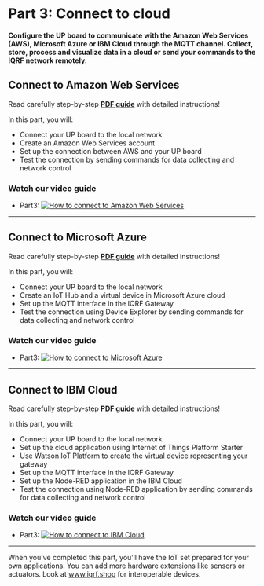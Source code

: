 # Part 3: Connect to cloud

**Configure the UP board to communicate with the Amazon Web Services (AWS), Microsoft Azure or IBM Cloud through the MQTT channel. Collect, store, process and visualize data in a cloud or send your commands to the IQRF network remotely.**

## Connect to Amazon Web Services

Read carefully step-by-step **[PDF guide](https://github.com/iqrfsdk/iot-starter-kit/tree/master/install/pdf/iqrf-part3a.pdf)** with detailed instructions!

In this part, you will:

*	Connect your UP board to the local network
*	Create an Amazon Web Services account
*	Set up the connection between AWS and your UP board
*	Test the connection by sending commands for data collecting and network control

### Watch our video guide

* Part3: [![How to connect to Amazon Web Services](https://img.youtube.com/vi/tG-808hIB20/0.jpg)](https://www.youtube.com/watch?v=tG-808hIB20 "Part3: AWS IoT")

---

## Connect to Microsoft Azure

Read carefully step-by-step **[PDF guide](https://github.com/iqrfsdk/iot-starter-kit/tree/master/install/pdf/iqrf-part3b.pdf)** with detailed instructions!

In this part, you will:

*	Connect your UP board to the local network
*	Create an IoT Hub and a virtual device in Microsoft Azure cloud
*	Set up the MQTT interface in the IQRF Gateway
*	Test the connection using Device Explorer by sending commands for data collecting and network control

### Watch our video guide

* Part3: [![How to connect to Microsoft Azure](https://img.youtube.com/vi/rSLF7TP4iQ0/0.jpg)](https://www.youtube.com/watch?v=rSLF7TP4iQ0 "Part3: Microsoft Azure")

---

## Connect to IBM Cloud

Read carefully step-by-step **[PDF guide](https://github.com/iqrfsdk/iot-starter-kit/tree/master/install/pdf/iqrf-part3c.pdf)** with detailed instructions!

In this part, you will:

*	Connect your UP board to the local network
*	Set up the cloud application using Internet of Things Platform Starter
*	Use Watson IoT Platform to create the virtual device representing your gateway
*	Set up the MQTT interface in the IQRF Gateway
*	Set up the Node-RED application in the IBM Cloud
*	Test the connection using Node-RED application by sending commands for data collecting and network control

### Watch our video guide

* Part3: [![How to connect to IBM Cloud](https://img.youtube.com/vi/wka40rh9ZUc/0.jpg)](https://www.youtube.com/watch?v=wka40rh9ZUc "Part3: IBM Cloud")

---

When you’ve completed this part, you’ll have the IoT set prepared for your own applications. You can add more hardware extensions like sensors or actuators. Look at www.iqrf.shop for interoperable devices.
